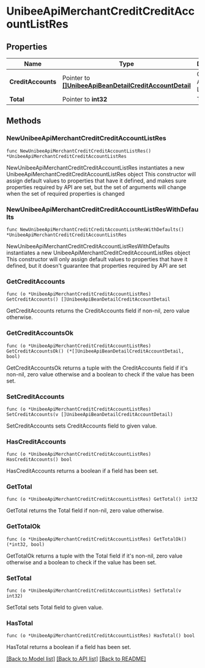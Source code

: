 # UnibeeApiMerchantCreditCreditAccountListRes

## Properties

Name | Type | Description | Notes
------------ | ------------- | ------------- | -------------
**CreditAccounts** | Pointer to [**[]UnibeeApiBeanDetailCreditAccountDetail**](UnibeeApiBeanDetailCreditAccountDetail.md) | Credit Account List | [optional] 
**Total** | Pointer to **int32** | Total | [optional] 

## Methods

### NewUnibeeApiMerchantCreditCreditAccountListRes

`func NewUnibeeApiMerchantCreditCreditAccountListRes() *UnibeeApiMerchantCreditCreditAccountListRes`

NewUnibeeApiMerchantCreditCreditAccountListRes instantiates a new UnibeeApiMerchantCreditCreditAccountListRes object
This constructor will assign default values to properties that have it defined,
and makes sure properties required by API are set, but the set of arguments
will change when the set of required properties is changed

### NewUnibeeApiMerchantCreditCreditAccountListResWithDefaults

`func NewUnibeeApiMerchantCreditCreditAccountListResWithDefaults() *UnibeeApiMerchantCreditCreditAccountListRes`

NewUnibeeApiMerchantCreditCreditAccountListResWithDefaults instantiates a new UnibeeApiMerchantCreditCreditAccountListRes object
This constructor will only assign default values to properties that have it defined,
but it doesn't guarantee that properties required by API are set

### GetCreditAccounts

`func (o *UnibeeApiMerchantCreditCreditAccountListRes) GetCreditAccounts() []UnibeeApiBeanDetailCreditAccountDetail`

GetCreditAccounts returns the CreditAccounts field if non-nil, zero value otherwise.

### GetCreditAccountsOk

`func (o *UnibeeApiMerchantCreditCreditAccountListRes) GetCreditAccountsOk() (*[]UnibeeApiBeanDetailCreditAccountDetail, bool)`

GetCreditAccountsOk returns a tuple with the CreditAccounts field if it's non-nil, zero value otherwise
and a boolean to check if the value has been set.

### SetCreditAccounts

`func (o *UnibeeApiMerchantCreditCreditAccountListRes) SetCreditAccounts(v []UnibeeApiBeanDetailCreditAccountDetail)`

SetCreditAccounts sets CreditAccounts field to given value.

### HasCreditAccounts

`func (o *UnibeeApiMerchantCreditCreditAccountListRes) HasCreditAccounts() bool`

HasCreditAccounts returns a boolean if a field has been set.

### GetTotal

`func (o *UnibeeApiMerchantCreditCreditAccountListRes) GetTotal() int32`

GetTotal returns the Total field if non-nil, zero value otherwise.

### GetTotalOk

`func (o *UnibeeApiMerchantCreditCreditAccountListRes) GetTotalOk() (*int32, bool)`

GetTotalOk returns a tuple with the Total field if it's non-nil, zero value otherwise
and a boolean to check if the value has been set.

### SetTotal

`func (o *UnibeeApiMerchantCreditCreditAccountListRes) SetTotal(v int32)`

SetTotal sets Total field to given value.

### HasTotal

`func (o *UnibeeApiMerchantCreditCreditAccountListRes) HasTotal() bool`

HasTotal returns a boolean if a field has been set.


[[Back to Model list]](../README.md#documentation-for-models) [[Back to API list]](../README.md#documentation-for-api-endpoints) [[Back to README]](../README.md)



